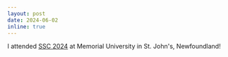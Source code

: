 ```yaml
---
layout: post
date: 2024-06-02
inline: true
---
```


I attended [SSC 2024](https://ssc.ca/en/meetings/annual/2024-ssc-annual-meeting-st-johns) at Memorial University in St. John's, Newfoundland!
